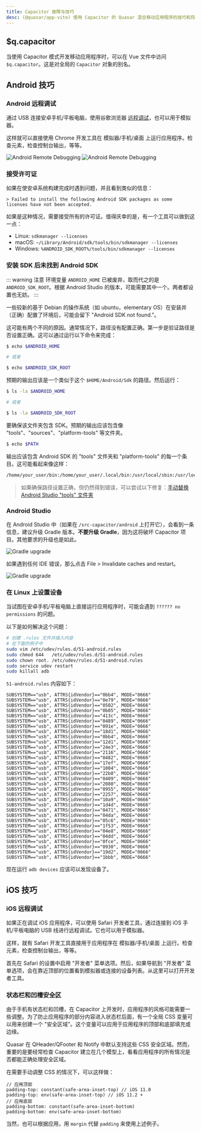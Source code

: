 ```yaml
---
title: Capacitor 故障与技巧
desc: (@quasar/app-vite) 使用 Capacitor 的 Quasar 混合移动应用程序的技巧和窍门。
---
```


## $q.capacitor

当使用 Capacitor 模式开发移动应用程序时，可以在 Vue 文件中访问 `$q.capacitor`。这是对全局的 `Capacitor` 对象的别名。

## Android 技巧

### Android 远程调试

通过 USB 连接安卓手机/平板电脑，使用谷歌浏览器 [远程调试](https://developers.google.com/web/tools/chrome-devtools/debug/remote-debugging/remote-debugging?hl=en)，也可以用于模拟器。

这样就可以直接使用 Chrome 开发工具在 模拟器/手机/桌面 上运行应用程序。检查元素，检查控制台输出，等等。

![Android Remote Debugging](https://cdn.quasar.dev/img/remote-debug.png 'Android Remote Debugging')
![Android Remote Debugging](https://cdn.quasar.dev/img/remote-debug-2.png 'Android Remote Debugging')

### 接受许可证

如果在使安卓系统构建完成时遇到问题，并且看到类似的信息：

```
> Failed to install the following Android SDK packages as some licenses have not been accepted.
```

如果是这种情况，需要接受所有的许可证。值得庆幸的是，有一个工具可以做到这一点：

- Linux: `sdkmanager --licenses`
- macOS: `~/Library/Android/sdk/tools/bin/sdkmanager --licenses`
- Windows: `%ANDROID_SDK_ROOT%/tools/bin/sdkmanager --licenses`

### 安装 SDK 后未找到 Android SDK

::: warning 注意
环境变量 `ANDROID_HOME` 已被废弃，取而代之的是 `ANDROID_SDK_ROOT`。根据 Android Studio 的版本，可能需要其中一个。两者都设置也无妨。
:::

一些较新的基于 Debian 的操作系统（如 ubuntu，elementary OS）在安装并（正确）配置了环境后，可能会留下 "Android SDK not found."。

这可能有两个不同的原因。通常情况下，路径没有配置正确。第一步是验证路径是否设置正确。这可以通过运行以下命令来完成：

```bash
$ echo $ANDROID_HOME

# 或者

$ echo $ANDROID_SDK_ROOT

```

预期的输出应该是一个类似于这个 `$HOME/Android/Sdk` 的路径。然后运行：

```bash
$ ls -la $ANDROID_HOME

# 或者

$ ls -la $ANDROID_SDK_ROOT
```

要确保该文件夹包含 SDK。预期的输出应该包含像 "tools"、"sources"、"platform-tools" 等文件夹。

```bash
$ echo $PATH
```

输出应该包含 Android SDK 的 "tools" 文件夹和 "platform-tools" 的每一个条目。这可能看起来像这样：

```bash
/home/your_user/bin:/home/your_user/.local/bin:/usr/local/sbin:/usr/local/bin:/usr/sbin:/usr/bin:/sbin:/bin:/usr/games:/usr/local/games:/home/your_user/Android/Sdk/tools:/home/your_user/Android/Sdk/platform-tools
```

> 如果确保路径设置正确，但仍然得到错误，可以尝试以下修复：[手动替换 Android Studio "tools" 文件夹](https://github.com/meteor/meteor/issues/8464#issuecomment-288112504)

### Android Studio

在 Android Studio 中（如果在 `/src-capacitor/android` 上打开它），会看到一条信息，建议升级 Gradle 版本。**不要升级 Gradle**，因为这将破坏 Capacitor 项目。其他要求的升级也是如此。

<img src="https://cdn.quasar.dev/img/gradle-upgrade-notice.png" alt="Gradle upgrade" class="q-mb-md fit rounded-borders" style="max-width: 350px">

如果遇到任何 IDE 错误，那么点击 File > Invalidate caches and restart。

<img src="https://cdn.quasar.dev/img/gradle-invalidate-cache.png" alt="Gradle upgrade" class="fit rounded-borders" style="max-width: 350px">

### 在 Linux 上设置设备

当试图在安卓手机/平板电脑上直接运行应用程序时，可能会遇到 `?????? no permissions` 的问题。

以下是如何解决这个问题：

```bash
# 创建 .rules 文件并插入内容
# 在下面的例子中
sudo vim /etc/udev/rules.d/51-android.rules
sudo chmod 644   /etc/udev/rules.d/51-android.rules
sudo chown root. /etc/udev/rules.d/51-android.rules
sudo service udev restart
sudo killall adb
```

`51-android.rules` 内容如下：

```
SUBSYSTEM=="usb", ATTRS{idVendor}=="0bb4", MODE="0666"
SUBSYSTEM=="usb", ATTRS{idVendor}=="0e79", MODE="0666"
SUBSYSTEM=="usb", ATTRS{idVendor}=="0502", MODE="0666"
SUBSYSTEM=="usb", ATTRS{idVendor}=="0b05", MODE="0666"
SUBSYSTEM=="usb", ATTRS{idVendor}=="413c", MODE="0666"
SUBSYSTEM=="usb", ATTRS{idVendor}=="0489", MODE="0666"
SUBSYSTEM=="usb", ATTRS{idVendor}=="091e", MODE="0666"
SUBSYSTEM=="usb", ATTRS{idVendor}=="18d1", MODE="0666"
SUBSYSTEM=="usb", ATTRS{idVendor}=="0bb4", MODE="0666"
SUBSYSTEM=="usb", ATTRS{idVendor}=="12d1", MODE="0666"
SUBSYSTEM=="usb", ATTRS{idVendor}=="24e3", MODE="0666"
SUBSYSTEM=="usb", ATTRS{idVendor}=="2116", MODE="0666"
SUBSYSTEM=="usb", ATTRS{idVendor}=="0482", MODE="0666"
SUBSYSTEM=="usb", ATTRS{idVendor}=="17ef", MODE="0666"
SUBSYSTEM=="usb", ATTRS{idVendor}=="1004", MODE="0666"
SUBSYSTEM=="usb", ATTRS{idVendor}=="22b8", MODE="0666"
SUBSYSTEM=="usb", ATTRS{idVendor}=="0409", MODE="0666"
SUBSYSTEM=="usb", ATTRS{idVendor}=="2080", MODE="0666"
SUBSYSTEM=="usb", ATTRS{idVendor}=="0955", MODE="0666"
SUBSYSTEM=="usb", ATTRS{idVendor}=="2257", MODE="0666"
SUBSYSTEM=="usb", ATTRS{idVendor}=="10a9", MODE="0666"
SUBSYSTEM=="usb", ATTRS{idVendor}=="1d4d", MODE="0666"
SUBSYSTEM=="usb", ATTRS{idVendor}=="0471", MODE="0666"
SUBSYSTEM=="usb", ATTRS{idVendor}=="04da", MODE="0666"
SUBSYSTEM=="usb", ATTRS{idVendor}=="05c6", MODE="0666"
SUBSYSTEM=="usb", ATTRS{idVendor}=="1f53", MODE="0666"
SUBSYSTEM=="usb", ATTRS{idVendor}=="04e8", MODE="0666"
SUBSYSTEM=="usb", ATTRS{idVendor}=="04dd", MODE="0666"
SUBSYSTEM=="usb", ATTRS{idVendor}=="0fce", MODE="0666"
SUBSYSTEM=="usb", ATTRS{idVendor}=="0930", MODE="0666"
SUBSYSTEM=="usb", ATTRS{idVendor}=="19d2", MODE="0666"
SUBSYSTEM=="usb", ATTRS{idVendor}=="1bbb", MODE="0666"
```

现在运行 `adb devices` 应该可以发现设备了。

## iOS 技巧

### iOS 远程调试

如果正在调试 iOS 应用程序，可以使用 Safari 开发者工具，通过连接到 iOS 手机/平板电脑的 USB 线进行远程调试。它也可以用于模拟器。

这样，就有 Safari 开发工具直接用于应用程序在 模拟器/手机/桌面 上运行。检查元素，检查控制台输出，等等。

首先在 Safari 的设置中启用 "开发者" 菜单选项。然后，如果导航到 "开发者" 菜单选项，会在靠近顶部的位置看到模拟器或连接的设备列表。从这里可以打开开发者工具。

### 状态栏和凹槽安全区

由于手机有状态栏和凹槽，在 Capacitor 上开发时，应用程序的风格可能需要一些调整。为了防止应用程序的部分内容进入状态栏后面，有一个全局 CSS 变量可以用来创建一个 "安全区域"。这个变量可以应用于应用程序的顶部和底部填充或边缘。

Quasar 在 QHeader/QFooter 和 Notify 中默认支持这些 CSS 安全区域。然而，重要的是要经常检查 Capacitor 建立在几个模型上，看看应用程序的所有情况是否都能正确处理安全区域。

在需要手动调整 CSS 的情况下，可以这样做：

```
// 应用顶部
padding-top: constant(safe-area-inset-top) // iOS 11.0
padding-top: env(safe-area-inset-top) // iOS 11.2 +
// 应用底部
padding-bottom: constant(safe-area-inset-bottom)
padding-bottom: env(safe-area-inset-bottom)
```

当然，也可以根据应用，用 `margin` 代替 `padding` 来使用上述例子。
